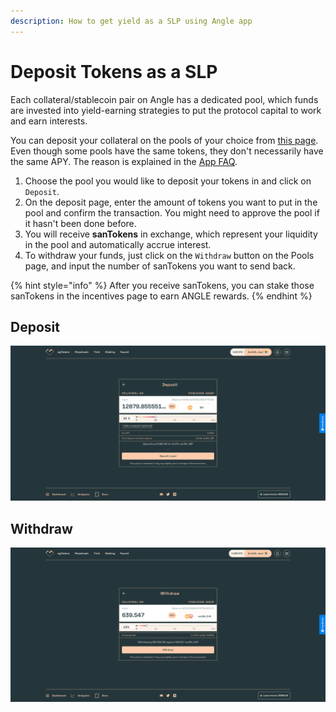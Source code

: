 ```yaml
---
description: How to get yield as a SLP using Angle app
---
```


# Deposit Tokens as a SLP

Each collateral/stablecoin pair on Angle has a dedicated pool, which funds are invested into yield-earning strategies to put the protocol capital to work and earn interests. 

You can deposit your collateral on the pools of your choice from [this page](https://app.angle.money/#/slp). Even though some pools have the same tokens, they don't necessarily have the same APY. The reason is explained in the [App FAQ](app-faq.md).

1. Choose the pool you would like to deposit your tokens in and click on `Deposit`.
2. On the deposit page, enter the amount of tokens you want to put in the pool and confirm the transaction. You might need to approve the pool if it hasn't been done before.
3. You will receive **sanTokens** in exchange, which represent your liquidity in the pool and automatically accrue interest.
4. To withdraw your funds, just click on the `Withdraw` button on the Pools page, and input the number of sanTokens you want to send back.

{% hint style="info" %}
After you receive sanTokens, you can stake those sanTokens in the incentives page to earn ANGLE rewards. 
{% endhint %}

## Deposit

![Deposit SLP](../.gitbook/assets/deposit-for-slp.png)

## Withdraw

![Withdraw SLP](../.gitbook/assets/withdraw-sanDAI_EUR.png)
